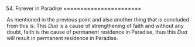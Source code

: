54. Forever in Paradise
=======================

As mentioned in the previous point and also another thing that is
concluded from this is: This *Dua* is a cause of strengthening of faith
and without any doubt, faith is the cause of permanent residence in
Paradise, thus this *Dua* will result in permanent residence in
Paradise.


